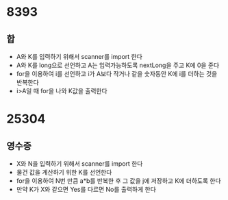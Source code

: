 # 8393

## 합

- A와 K를 입력하기 위해서 scanner를 import 한다
- A와 K를 long으로 선언하고 A는 입력가능하도록 nextLong을 주고 K에 0을 준다
- for을 이용하여 i를 선언하고 i가 A보다 작거나 같을 숫자동안 K에 i를 더하는 것을 반복한다
- i>A일 때 for을 나와 K값을 출력한다

# 25304

## 영수증

- X와 N을 입력하기 위해서 scanner를 import 한다
- 물건 값을 계산하기 위한 K를 선언한다
- for을 이용하여 N번 만큼 a*b를 반복한 후 그 값을 j에 저장하고 K에 더하도록 한다
- 만약 K가 X와 같으면 Yes를 다르면 No를 출력하게 한다
